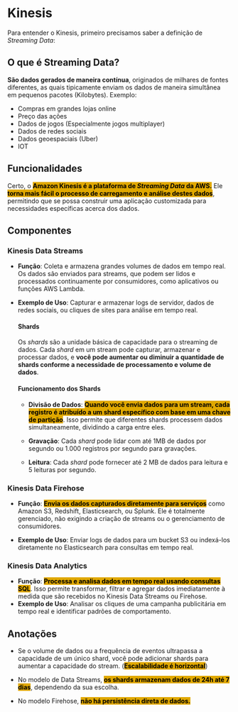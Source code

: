 # Kinesis
Para entender o Kinesis, primeiro precisamos saber a definição de *Streaming Data*:

## O que é Streaming Data?
**São dados gerados de maneira contínua**, originados de milhares de fontes diferentes, as quais tipicamente enviam os dados de maneira simultânea em pequenos pacotes (Kilobytes). Exemplo:
- Compras em grandes lojas online
- Preço das ações
- Dados de jogos (Especialmente jogos multiplayer)
- Dados de redes sociais
- Dados geoespaciais (Uber)
- IOT

## Funcionalidades
Certo, o <span style="background-color: #e0a800; color: black;font-weight:bold">Amazon Kinesis é a plataforma de *Streaming Data* da AWS.</span> Ele <span style="background-color: #e0a800; color: black;font-weight:bold">torna mais fácil o processo de carregamento e análise destes dados</span>, permitindo que se possa construir uma aplicação customizada para necessidades específicas acerca dos dados.

## Componentes
### Kinesis Data Streams
- **Função**: Coleta e armazena grandes volumes de dados em tempo real. Os dados são enviados para streams, que podem ser lidos e processados continuamente por consumidores, como aplicativos ou funções AWS Lambda.

- **Exemplo de Uso**: Capturar e armazenar logs de servidor, dados de redes sociais, ou cliques de sites para análise em tempo real.
    
    #### Shards
    Os *shards* são a unidade básica de capacidade para o streaming de dados. Cada *shard* em um stream pode capturar, armazenar e processar dados, e **você pode aumentar ou diminuir a quantidade de shards conforme a necessidade de processamento e volume de dados**. 

    #### Funcionamento dos Shards
    - **Divisão de Dados**: <span style="background-color: #e0a800; color: black;font-weight:bold">Quando você envia dados para um stream, cada registro é atribuído a um shard específico com base em uma chave de partição</span>. Isso permite que diferentes shards processem dados simultaneamente, dividindo a carga entre eles.

    - **Gravação**: Cada *shard* pode lidar com até 1MB de dados por segundo ou 1.000 registros por segundo para gravações.

    - **Leitura**: Cada *shard* pode fornecer até 2 MB de dados para leitura e 5 leituras por segundo.



### Kinesis Data Firehose
- **Função**: <span style="background-color: #e0a800; color: black;font-weight:bold">Envia os dados capturados diretamente para serviços</span> como Amazon S3, Redshift, Elasticsearch, ou Splunk. Ele é totalmente gerenciado, não exigindo a criação de streams ou o gerenciamento de consumidores.

- **Exemplo de Uso**: Enviar logs de dados para um bucket S3 ou indexá-los diretamente no Elasticsearch para consultas em tempo real.

### Kinesis Data Analytics
- **Função**: <span style="background-color: #e0a800; color: black;font-weight:bold">Processa e analisa dados em tempo real usando consultas SQL</span>. Isso permite transformar, filtrar e agregar dados imediatamente à medida que são recebidos no Kinesis Data Streams ou Firehose.
- **Exemplo de Uso**: Analisar os cliques de uma campanha publicitária em tempo real e identificar padrões de comportamento.

## Anotações
- Se o volume de dados ou a frequência de eventos ultrapassa a capacidade de um único shard, você pode adicionar shards para aumentar a capacidade do stream. (<span style="background-color: #e0a800; color: black;font-weight:bold">Escalabilidade é horizontal</span>)

- No modelo de Data Streams, <span style="background-color: #e0a800; color: black;font-weight:bold">os shards armazenam dados de 24h até 7 dias</span>, dependendo da sua escolha.

- No modelo Firehose, <span style="background-color: #e0a800; color: black;font-weight:bold">não há persistência direta de dados.</span>